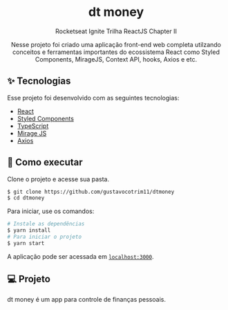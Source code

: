 <h1 align="center">dt money</h1>

<p align="center">
  Rocketseat Ignite Trilha ReactJS Chapter II
</p>

<p align="center">
  Nesse projeto foi criado uma aplicação front-end web completa utilzando conceitos e ferramentas importantes do ecossistema React como Styled Components, MirageJS, Context API, hooks, Axios e etc.
</p>


## ✨ Tecnologias

Esse projeto foi desenvolvido com as seguintes tecnologias:

- [React](https://pt-br.reactjs.org/)
- [Styled Components](https://styled-components.com/)
- [TypeScript](https://www.typescriptlang.org/)
- [Mirage JS](https://miragejs.com/)
- [Axios](https://axios-http.com/docs/intro)

## 🚀 Como executar

Clone o projeto e acesse sua pasta.

```bash
$ git clone https://github.com/gustavocotrim11/dtmoney
$ cd dtmoney
```

Para iniciar, use os comandos:
```bash
# Instale as dependências
$ yarn install
# Para iniciar o projeto
$ yarn start
```

A aplicação pode ser acessada em [`localhost:3000`](http://localhost:3000).

## 💻 Projeto

dt money é um app para controle de finanças pessoais.
